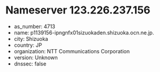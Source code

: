 # Nameserver 123.226.237.156

* as_number: 4713
* name: p1139156-ipngnfx01sizuokaden.shizuoka.ocn.ne.jp.
* city: Shizuoka
* country: JP
* organization: NTT Communications Corporation
* version: Unknown
* dnssec: false
